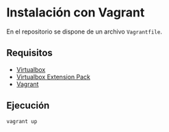 # Instalación con Vagrant

En el repositorio se dispone de un archivo `Vagrantfile`.

## Requisitos

* [Virtualbox](https://www.virtualbox.org/wiki/Downloads)
* [Virtualbox Extension Pack](https://www.virtualbox.org/wiki/Downloads)
* [Vagrant](https://www.vagrantup.com/downloads.html)

## Ejecución

```
vagrant up
```
